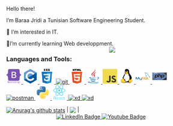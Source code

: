 Hello there!

I’m Baraa Jridi a Tunisian Software Engineering Student. 

👀 I’m interested in IT. 

🌱I’m currently learning Web developpment.
<img align='right' src="https://media.giphy.com/media/NgurY1o4z080Jfoyzw/giphy.gif" width="230">
<h3 align="left">Languages and Tools:</h3>
<p align="left"> <a href="https://getbootstrap.com" target="_blank" rel="noreferrer"> <img src="https://raw.githubusercontent.com/devicons/devicon/master/icons/bootstrap/bootstrap-plain-wordmark.svg" alt="bootstrap" width="40" height="40"/> </a> <a href="https://www.cprogramming.com/" target="_blank" rel="noreferrer"> <img src="https://raw.githubusercontent.com/devicons/devicon/master/icons/c/c-original.svg" alt="c" width="40" height="40"/> </a> <a href="https://www.w3schools.com/css/" target="_blank" rel="noreferrer"> <img src="https://raw.githubusercontent.com/devicons/devicon/master/icons/css3/css3-original-wordmark.svg" alt="css3" width="40" height="40"/> </a> <a href="https://git-scm.com/" target="_blank" rel="noreferrer"> <img src="https://www.vectorlogo.zone/logos/git-scm/git-scm-icon.svg" alt="git" width="40" height="40"/> </a> <a href="https://www.w3.org/html/" target="_blank" rel="noreferrer"> <img src="https://raw.githubusercontent.com/devicons/devicon/master/icons/html5/html5-original-wordmark.svg" alt="html5" width="40" height="40"/> </a> <a href="https://www.java.com" target="_blank" rel="noreferrer"> <img src="https://raw.githubusercontent.com/devicons/devicon/master/icons/java/java-original.svg" alt="java" width="40" height="40"/> </a> <a href="https://developer.mozilla.org/en-US/docs/Web/JavaScript" target="_blank" rel="noreferrer"> <img src="https://raw.githubusercontent.com/devicons/devicon/master/icons/javascript/javascript-original.svg" alt="javascript" width="40" height="40"/> </a> <a href="https://www.linux.org/" target="_blank" rel="noreferrer"> <img src="https://raw.githubusercontent.com/devicons/devicon/master/icons/linux/linux-original.svg" alt="linux" width="40" height="40"/> </a> <a href="https://www.mysql.com/" target="_blank" rel="noreferrer"> <img src="https://raw.githubusercontent.com/devicons/devicon/master/icons/mysql/mysql-original-wordmark.svg" alt="mysql" width="40" height="40"/> </a>  <a href="https://www.php.net" target="_blank" rel="noreferrer"> <img src="https://raw.githubusercontent.com/devicons/devicon/master/icons/php/php-original.svg" alt="php" width="40" height="40"/> </a> <a href="https://postman.com" target="_blank" rel="noreferrer"> <img src="https://www.vectorlogo.zone/logos/getpostman/getpostman-icon.svg" alt="postman" width="40" height="40"/> </a> <a href="https://www.python.org" target="_blank" rel="noreferrer"> <img src="https://raw.githubusercontent.com/devicons/devicon/master/icons/python/python-original.svg" alt="python" width="40" height="40"/> </a> <a href="https://reactjs.org/" target="_blank" rel="noreferrer"> <img src="https://raw.githubusercontent.com/devicons/devicon/master/icons/react/react-original-wordmark.svg" alt="react" width="40" height="40"/> </a>
  <a href="https://www.mongodb.com" target="_blank" rel="noreferrer"> 
   </a> <a href="https://nodejs.org/en" target="_blank" rel="noreferrer"> <img src="https://blog.octo.com/wp-content/uploads/2018/01/node-300x300.jpg" alt="xd" width="40" height="40"/> </a>
<a href="https://expressjs.com/fr" target="_blank" rel="noreferrer"> <img src="https://miro.medium.com/max/800/1*9AbbVli10NreTXCpiVYEOQ.png" alt="xd" width="40" height="40"/> </a></p>
<a href="https://github.com/baraaj/github-readme-stats"><img align="center" src="https://github-readme-stats.vercel.app/api?username=baraaj&show_icons=true&include_all_commits=true&theme=buefy&hide_border=true" alt="Anurag's github stats" /></a> | <a href="https://github.com/baraaj/github-readme-stats"><img align="center" src="https://github-readme-stats.vercel.app/api/top-langs/?username=baraaj&layout=compact&theme=buefy&hide_border=true" /></a> |
 
 
<div id="badges" align="center">
  <a href="https://www.linkedin.com/in/baraa-jridi-b5b261198/">
    <img src="https://img.shields.io/badge/LinkedIn-blue?style=for-the-badge&logo=linkedin&logoColor=white" alt="LinkedIn Badge"/>
  </a>
 <a href="https://mail.google.com/mail/u/1/?view=cm&fs=1&to=jeridibaraa@gmail.com&tf=1">
    <img src="https://img.shields.io/badge/Gmail-red?style=for-the-badge&logo=youtube&logoColor=white" alt="Youtube Badge"/>
 </a>
 
</div>
 
 
<!--
**baraaj/baraaj** is a ✨ _special_ ✨ repository because its `README.md` (this file) appears on your GitHub profile.

Here are some ideas to get you started:

- 🔭 I’m currently working on ...
- 🌱 I’m currently learning ...
- 👯 I’m looking to collaborate on ...
- 🤔 I’m looking for help with ...
- 💬 Ask me about ...
- 📫 How to reach me: ...
- 😄 Pronouns: ...
- ⚡ Fun fact: ...
-->
